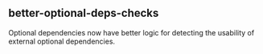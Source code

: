 ## better-optional-deps-checks

Optional dependencies now have better logic for detecting the usability of external optional dependencies.
